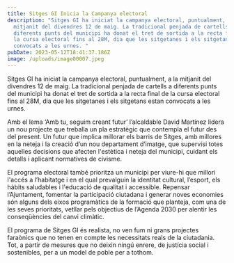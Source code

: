 ```yaml
---
title: Sitges GI Inicia la Campanya electoral
description: "Sitges GI ha iniciat la campanya electoral, puntualment, a la
  mitjanit del divendres 12 de maig. La tradicional penjada de cartells a
  diferents punts del municipi ha donat el tret de sortida a la recta final de
  la cursa electoral fins al 28M, dia que les sitgetanes i els sitgetans estan
  convocats a les urnes. "
pubDate: 2023-05-12T18:41:37.186Z
image: /uploads/image00007.jpeg
---
```

Sitges GI ha iniciat la campanya electoral, puntualment, a la mitjanit del divendres 12 de maig. La tradicional penjada de cartells a diferents punts del municipi ha donat el tret de sortida a la recta final de la cursa electoral fins al 28M, dia que les sitgetanes i els sitgetans estan convocats a les urnes. 

Amb el lema ‘Amb tu, seguim creant futur’ l’alcaldable David Martínez lidera un nou projecte que treballa un pla estratègic que contempla el futur des del present. Un futur que implica millorar els barris de Sitges, amb millores en la neteja i la creació d’un nou departament d’imatge, que supervisi totes aquelles decisions que afecten l'estètica i neteja del municipi, cuidant els detalls i aplicant normatives de civisme. 

El programa electoral també prioritza un municipi per viure-hi que  millori l'accés a l’habitatge i en el qual prevalguin la identitat cultural, l’esport, els hàbits saludables i l'educació de qualitat i accessible. Repensar l’Ajuntament, fomentar la participació ciutadana i generar noves economies són alguns dels eixos programàtics de la formació que planteja, com una de les seves prioritats, vetllar pels objectius de l’Agenda 2030 per alentir les conseqüències del canvi climàtic.

El programa de Sitges GI és realista, no ven fum ni grans projectes faraònics que no tenen en compte les necessitats reals de la ciutadania. Tot, a partir de mesures que no deixin ningú enrere, de justícia social i sostenibles, per a un model de poble per a tothom.